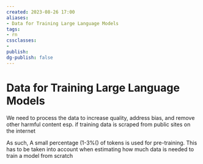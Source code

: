 ```yaml
---
created: 2023-08-26 17:00
aliases: 
- Data for Training Large Language Models
tags:
- rn
cssclasses:
- 
publish:
dg-publish: false
---
```


<!-- 
tags: 
-->

<!--internal
parent:: [[202308261520 Pretraining Large Language Models]]
child:: [[]]
related:: [[]]
-->

<!--external
- [ ] []()
-->

# Data for Training Large Language Models

We need to process the data to increase quality, address bias, and remove other harmful content esp. if training data is scraped from public sites on the internet

As such, A small percentage (1-3%() of tokens is used for pre-training. This has to be taken into account when estimating how much data is needed to train a model from scratch